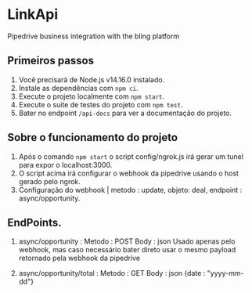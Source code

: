 # LinkApi
Pipedrive business integration with the bling platform

## Primeiros passos

1. Você precisará de Node.js v14.16.0 instalado.
2. Instale as dependências com `npm ci`.
3. Execute o projeto localmente com `npm start`.
4. Execute o suite de testes do projeto com `npm test`.
5. Bater no endpoint `/api-docs` para ver a documentação do projeto.


## Sobre o funcionamento do projeto

1. Após o comando `npm start` o script config/ngrok.js irá gerar um tunel para expor o localhost:3000.
2. O script acima irá configurar o webhook da pipedrive usando o host gerado pelo ngrok.
3. Configuração do webhook | metodo : update, objeto: deal, endpoint : async/opportunity.

## EndPoints.

1. async/opportunity : 
    Metodo : POST
    Body : json
    Usado apenas pelo webhook, mas caso necessário bater direto usar o mesmo payload retornado pela webhook da pipedrive

2. async/opportunity/total : 
    Metodo : GET
    Body : json {date : "yyyy-mm-dd"}
    